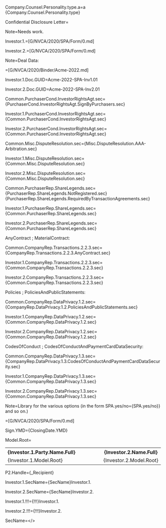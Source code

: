 Company.Counsel.Personality.type.a=a {Company.Counsel.Personality.type}

Confidential Disclosure Letter= 

Note=Needs work.

Investor.1.=[G/NVCA/2020/SPA/Form/0.md]

Investor.2.=[G/NVCA/2020/SPA/Form/0.md]

Note=Deal Data:

=[G/NVCA/2020/Binder/Acme-2022.md]

Investor.1.Doc.GUID=Acme-2022-SPA-Inv1.01

Investor.2.Doc.GUID=Acme-2022-SPA-Inv2.01

Common.PurchaserCond.InvestorRightsAgt.sec={PurchaserCond.InvestorRightsAgt.SignByPurchasers.sec}

Investor.1.PurchaserCond.InvestorRightsAgt.sec={Common.PurchaserCond.InvestorRightsAgt.sec}

Investor.2.PurchaserCond.InvestorRightsAgt.sec={Common.PurchaserCond.InvestorRightsAgt.sec}

Common.Misc.DisputeResolution.sec={Misc.DisputeResolution.AAA-Arbitration.sec}

Investor.1.Misc.DisputeResolution.sec={Common.Misc.DisputeResolution.sec}

Investor.2.Misc.DisputeResolution.sec={Common.Misc.DisputeResolution.sec}

Common.PurchaserRep.ShareLegends.sec={PurchaserRep.ShareLegends.NotRegistered.sec}<br>{PurchaserRep.ShareLegends.RequiredByTransactionAgreements.sec}

Investor.1.PurchaserRep.ShareLegends.sec={Common.PurchaserRep.ShareLegends.sec}

Investor.2.PurchaserRep.ShareLegends.sec={Common.PurchaserRep.ShareLegends.sec}

AnyContract ; MaterialContract:

Common.CompanyRep.Transactions.2.2.3.sec={CompanyRep.Transactions.2.2.3.AnyContract.sec}

Investor.1.CompanyRep.Transactions.2.2.3.sec={Common.CompanyRep.Transactions.2.2.3.sec}

Investor.2.CompanyRep.Transactions.2.2.3.sec={Common.CompanyRep.Transactions.2.2.3.sec}

Policies ; PoliciesAndPublicStatements:

Common.CompanyRep.DataPrivacy.1.2.sec={CompanyRep.DataPrivacy.1.2.PoliciesAndPublicStatements.sec}

Investor.1.CompanyRep.DataPrivacy.1.2.sec={Common.CompanyRep.DataPrivacy.1.2.sec}

Investor.2.CompanyRep.DataPrivacy.1.2.sec={Common.CompanyRep.DataPrivacy.1.2.sec}

CodesOfConduct ; CodesOfConductAndPaymentCardDataSecurity:

Common.CompanyRep.DataPrivacy.1.3.sec={CompanyRep.DataPrivacy.1.3.CodesOfConductAndPaymentCardDataSecurity.sec}

Investor.1.CompanyRep.DataPrivacy.1.3.sec={Common.CompanyRep.DataPrivacy.1.3.sec}

Investor.2.CompanyRep.DataPrivacy.1.3.sec={Common.CompanyRep.DataPrivacy.1.3.sec}

Note=Library for the various options (in the form SPA.yes/no={SPA.yes/no}} and so on.)

=[G/NVCA/2020/SPA/Form/0.md]

Sign.YMD={ClosingDate.YMD}

Model.Root=<table width='100%'><tr><th width='20%'>{Investor.1.Party.Name.Full}</th><th> </th><th width='20%'>{Investor.2.Name.Full}</th></tr><tr><td valign='top' width='20%'>{Investor.1.Model.Root}</td><td>  </td><td valign='top' width='20%'>{Investor.2.Model.Root}</td></tr></table>

P2.Handle={_Recipient}

Investor.1.SecName={SecName}Investor.1.

Investor.2.SecName={SecName}Investor.2.

Investor.1.!!!={!!!}Investor.1.

Investor.2.!!!={!!!}Investor.2.

SecName=</>